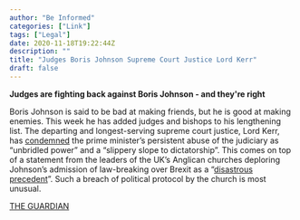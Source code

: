 ```yaml
---
author: "Be Informed"
categories: ["Link"]
tags: ["Legal"]
date: 2020-11-18T19:22:44Z
description: ""
title: "Judges Boris Johnson Supreme Court Justice Lord Kerr"
draft: false
---
```


**Judges are fighting back against Boris Johnson - and they're right**  

Boris Johnson is said to be bad at making friends, but he is good at making  enemies. This week he has added judges and bishops to his lengthening  list. The departing and longest-serving supreme court justice, Lord  Kerr, has [condemned](https://www.theguardian.com/law/2020/oct/19/uk-needs-judges-to-limit-government-power-says-lord-kerr) the prime minister’s persistent abuse of the judiciary as “unbridled  power” and a “slippery slope to dictatorship”. This comes on top of a  statement from the leaders of the UK’s Anglican churches deploring  Johnson’s admission of law-breaking over Brexit as a “[disastrous precedent](https://www.bbc.co.uk/news/uk-politics-54592062)”. Such a breach of political protocol by the church is most unusual.  

[THE GUARDIAN](https://www.theguardian.com/commentisfree/2020/oct/19/judges-boris-johnson-supreme-court-justice-lord-kerr?CMP=share_btn_fb)